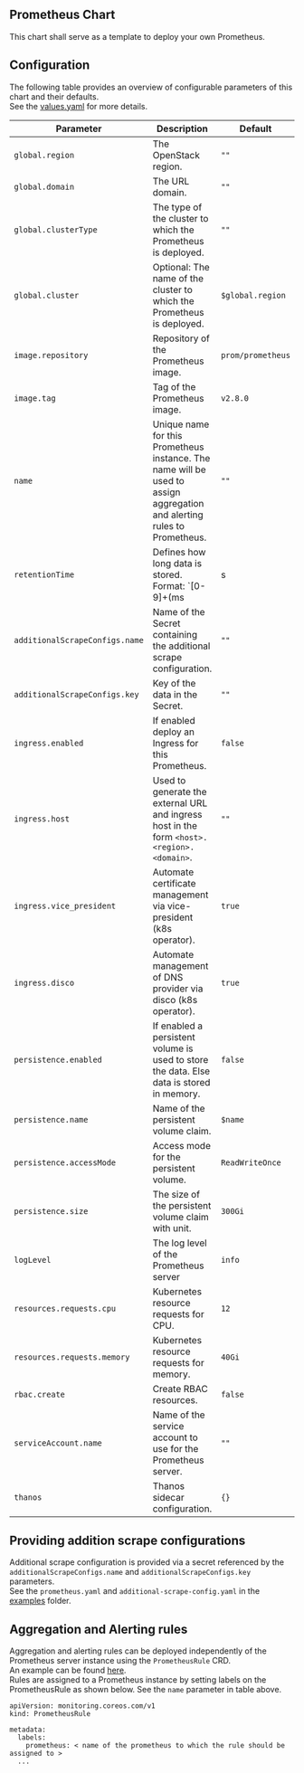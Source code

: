 Prometheus Chart
----------------

This chart shall serve as a template to deploy your own Prometheus.

## Configuration

The following table provides an overview of configurable parameters of this chart and their defaults.  
See the [values.yaml](./values.yaml) for more details.

|       Parameter                        |           Description                                                                                                   |                         Default                     |
|----------------------------------------|-------------------------------------------------------------------------------------------------------------------------|-----------------------------------------------------|
| `global.region`                        | The OpenStack region.                                                                                                   | `""`                                                |
| `global.domain`                        | The URL domain.                                                                                                         | `""`                                                |
| `global.clusterType`                   | The type of the cluster to which the Prometheus is deployed.                                                            | `""`                                                |
| `global.cluster`                       | Optional: The name of the cluster to which the Prometheus is deployed.                                                  | `$global.region`                                    |
| `image.repository`                     | Repository of the Prometheus image.                                                                                     | `prom/prometheus`                                   |
| `image.tag`                            | Tag of the Prometheus image.                                                                                            | `v2.8.0`                                            |
| `name`                                 | Unique name for this Prometheus instance. The name will be used to assign aggregation and alerting rules to Prometheus. | `""`                                                |
| `retentionTime`                        | Defines how long data is stored. Format: `[0-9]+(ms|s|m|h|d|w|y)`.                                                      | `7d`                                                |
| `additionalScrapeConfigs.name`         | Name of the Secret containing the additional scrape configuration.                                                      | `""`                                                |
| `additionalScrapeConfigs.key`          | Key of the data in the Secret.                                                                                          | `""`                                                |
| `ingress.enabled`                      | If enabled deploy an Ingress for this Prometheus.                                                                       | `false`                                             |
| `ingress.host`                         | Used to generate the external URL and ingress host in the form `<host>.<region>.<domain>`.                              | `""`                                                |
| `ingress.vice_president`               | Automate certificate management via vice-president (k8s operator).                                                      | `true`                                              |
| `ingress.disco`                        | Automate management of DNS provider via disco (k8s operator).                                                           | `true`                                              |
| `persistence.enabled`                  | If enabled a persistent volume is used to store the data. Else data is stored in memory.                                | `false`                                             |
| `persistence.name`                     | Name of the persistent volume claim.                                                                                    | `$name`                                             |
| `persistence.accessMode`               | Access mode for the persistent volume.                                                                                  | `ReadWriteOnce`                                     |
| `persistence.size`                     | The size of the persistent volume claim with unit.                                                                      | `300Gi`                                             |
| `logLevel`                             | The log level of the Prometheus server                                                                                  | `info`                                              |
| `resources.requests.cpu`               | Kubernetes resource requests for CPU.                                                                                   | `12`                                                |
| `resources.requests.memory`            | Kubernetes resource requests for memory.                                                                                | `40Gi`                                              |
| `rbac.create`                          | Create RBAC resources.                                                                                                  | `false`                                             |
| `serviceAccount.name`                  | Name of the service account to use for the Prometheus server.                                                           | `""`                                                |
| `thanos`                               | Thanos sidecar configuration.                                                                                           | `{}`                                                |

## Providing addition scrape configurations

Additional scrape configuration is provided via a secret referenced by the `additionalScrapeConfigs.name` and `additionalScrapeConfigs.key` parameters.  
See the `prometheus.yaml` and `additional-scrape-config.yaml` in the [examples](./examples) folder.

## Aggregation and Alerting rules

Aggregation and alerting rules can be deployed independently of the Prometheus server instance using the `PrometheusRule` CRD.  
An example can be found [here](./examples/kubernetes-health.alerts.yaml).  
Rules are assigned to a Prometheus instance by setting labels on the PrometheusRule as shown below. See the `name` parameter in table above.
```
apiVersion: monitoring.coreos.com/v1
kind: PrometheusRule

metadata:
  labels:
    prometheus: < name of the prometheus to which the rule should be assigned to >
  ...
```
